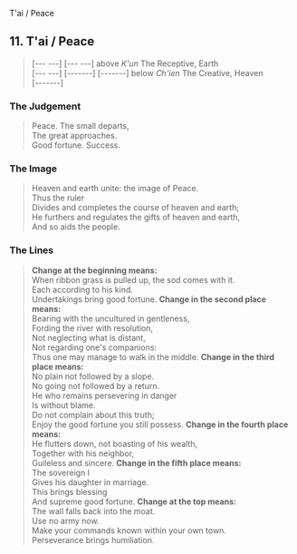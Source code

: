 T'ai / Peace
## 11. T'ai / Peace
> [--- ---]
> [--- ---] above _K'un_ The Receptive, Earth  
> [--- ---]
> [-------]
> [-------] below _Ch'ien_ The Creative, Heaven  
> [-------]
### The Judgement
> Peace. The small departs,  
 The great approaches.  
 Good fortune. Success.
### The Image
> Heaven and earth unite: the image of Peace.  
 Thus the ruler  
 Divides and completes the course of heaven and earth;  
 He furthers and regulates the gifts of heaven and earth,  
 And so aids the people.
### The Lines

 > **Change at the beginning means:**  
 When ribbon grass is pulled up, the sod comes with it.  
 Each according to his kind.  
 Undertakings bring good fortune.
 > **Change in the second place means:**  
 Bearing with the uncultured in gentleness,  
 Fording the river with resolution,  
 Not neglecting what is distant,  
 Not regarding one's companions:  
 Thus one may manage to walk in the middle.
 > **Change in the third place means:**  
 No plain not followed by a slope.  
 No going not followed by a return.  
 He who remains persevering in danger  
 Is without blame.  
 Do not complain about this truth;  
 Enjoy the good fortune you still possess.
 > **Change in the fourth place means:**  
 He flutters down, not boasting of his wealth,  
 Together with his neighbor,  
 Guileless and sincere.
 > **Change in the fifth place means:**  
 The sovereign I  
 Gives his daughter in marriage.  
 This brings blessing  
 And supreme good fortune.
 > **Change at the top means:**  
 The wall falls back into the moat.  
 Use no army now.  
 Make your commands known within your own town.  
 Perseverance brings humiliation.



